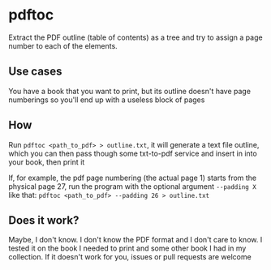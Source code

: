 # pdftoc

Extract the PDF outline (table of contents) as a tree and try to assign a page number to each of the elements.

## Use cases
You have a book that you want to print, but its outline doesn't have page numberings so you'll end up with a useless block of pages

## How
Run `pdftoc <path_to_pdf> > outline.txt`, it will generate a text file outline, which you can then pass though some txt-to-pdf service and insert in into your book, then print it

If, for example, the pdf page numbering (the actual page 1) starts from the physical page 27, run the program with the optional argument `--padding X` like that: `pdftoc <path_to_pdf> --padding 26 > outline.txt`


## Does it work?
Maybe, I don't know. I don't know the PDF format and I don't care to know. I tested it on the book I needed to print and some other book I had in my collection. If it doesn't work for you, issues or pull requests are welcome
